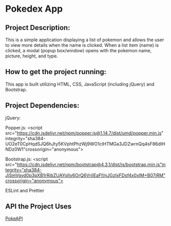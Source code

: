 # Pokedex App

## Project Description:

This is a simple application displaying a list of pokemon and allows the user to view more details when the name is clicked. When a list item (name) is clicked, a modal (popup box/window) opens with the pokemon name, picture, height, and type.

## How to get the project running:

This app is built utilizing HTML, CSS, JavaScript (including jQuery) and Bootstrap.

## Project Dependencies:

jQuery: <script src="https://code.jquery.com/jquery-3.3.1.min.js" integrity="sha256-FgpCb/KJQlLNfOu91ta32o/NMZxltwRo8QtmkMRdAu8=" crossorigin="anonymous"></script>

Popper.js: <script src="https://cdn.jsdelivr.net/npm/popper.js@1.14.7/dist/umd/popper.min.js" integrity="sha384-UO2eT0CpHqdSJQ6hJty5KVphtPhzWj9WO1clHTMGa3JDZwrnQq4sF86dIHNDz0W1"crossorigin="anonymous"></script>

Bootstrap.js: <script src="https://cdn.jsdelivr.net/npm/bootstrap@4.3.1/dist/js/bootstrap.min.js"integrity="sha384-JjSmVgyd0p3pXB1rRibZUAYoIIy6OrQ6VrjIEaFf/nJGzIxFDsf4x0xIM+B07jRM"crossorigin="anonymous"></script>

ESLint and Prettier

## API the Project Uses
[PokeAPI](https://pokeapi.co/api/v2/pokemon/)
